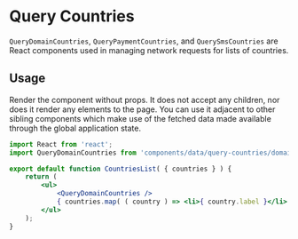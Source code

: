 # Query Countries

`QueryDomainCountries`, `QueryPaymentCountries`, and `QuerySmsCountries` are React components used in managing network requests for lists of countries.

## Usage

Render the component without props. It does not accept any children, nor does it render any elements to the page. You can use it adjacent to other sibling components which make use of the fetched data made available through the global application state.

```jsx
import React from 'react';
import QueryDomainCountries from 'components/data/query-countries/domains';

export default function CountriesList( { countries } ) {
	return (
		<ul>
			<QueryDomainCountries />
			{ countries.map( ( country ) => <li>{ country.label }</li> ) }
		</ul>
	);
}
```
